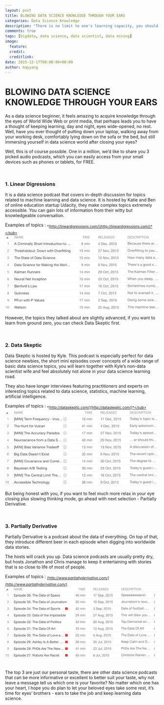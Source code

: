 ```yaml
---
layout: post
title: BLOWING DATA SCIENCE KNOWLEDGE THROUGH YOUR EARS
categories: Data Science Knowledge
description: "There is no limit to one's learning capacity, you should keep learning, not only through your eyes, but ears. We have BIG DATA generated daily in all kinds of formats. In this article, we introduce some data science and machine learning podcasts that our team love the most."
comments: true
tags: [bigdata, data science, data scientist, data mining]
image:
  feature:
  credit: 
  creditlink: 
date: 2015-12-17T00:00:00+00:00
author: mayyang
---
```



# BLOWING DATA SCIENCE KNOWLEDGE THROUGH YOUR EARS


As a data science beginner, it feels amazing to acquire knowledge through the eyes of World Wide Web or print media, that perhaps leads you to have a thought of keeping learning, day and night, eyes wide-opened, no rest. Well, have you ever thought of putting down your laptop, walking away from your working desk, comfortably lying down on the sofa or the bed, but still immersing yourself in data science world after closing your eyes? 

Well, this is of course possible. One in a million, we’d like to share you 3 picked audio podcasts, which you can easily access from your small devices such as phones or tablets, for FREE.

<br>

### 1. Linear Digressions


It is a data science podcast that covers in-depth discussion for topics related to machine learning and data science. It is hosted by Katie and Ben of online education startup Udacity, they make complex topics extremely accessible. You can gain lots of information from their witty but knowledgeable conversation. 

Examples of topics :
<sub>*[http://lineardigressions.com/](http://lineardigressions.com/)*</sub>
![Data Skeptic](/img/blog/May/Linear-Digressions.png)


However, the topics they talked about are slightly advanced, if you want to learn from ground zero, you can check Data Skeptic first.

<br>

### 2. Data Skeptic


Data Skeptic is hosted by Kyle. This podcast is especially perfect for data science newbies, the short mini episodes cover concepts of a wide range of basic data science topics, you will learn together with Kyle’s non-data scientist wife and feel absolutely not alone in your data science learning road. 

They also have longer interviews featuring practitioners and experts on interesting topics related to data science, statistics, machine learning, artificial intelligence.

Examples of topics :
<sub>*[http://dataskeptic.com/](http://dataskeptic.com/)*</sub>
![Data Skeptic](/img/blog/May/Data-Skeptic.png)


But being honest with you, if you want to feel much more relax in your eye closing plus slowing thinking mode, go ahead with next selection - Partially Derivative.

<br>

### 3. Partially Derivative

Partially Derivative is a podcast about the data of everything. On top of that, they introduce different beer in each episode when digging into worldwide data stories. 

The hosts will crack you up. Data science podcasts are usually pretty dry, but hosts Jonathon and Chris manage to keep it entertaining with stories that is so close to life of most of people. 

Examples of topics :
<sub> *[http://www.partiallyderivative.com/](http://www.partiallyderivative.com/)* </sub>
![Data Skeptic](/img/blog/May/Partially-Derivative.png)

<br>
The top 3 are just our personal taste, there are other data science podcasts that can be more informative or excellent to better suit your taste, why not leave a message tell us which one is your favorite? No matter which one has your heart, I hope you do plan to let your beloved eyes take some rest, it’s time for eyes’ brothers - ears to take the job and keep learning data science. 



